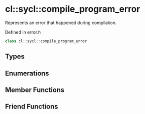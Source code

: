 # cl::sycl::compile_program_error

Represents an error that happened during compilation. 

Defined in error.h

```cpp
class cl::sycl::compile_program_error
```

## Types

## Enumerations

## Member Functions


## Friend Functions

